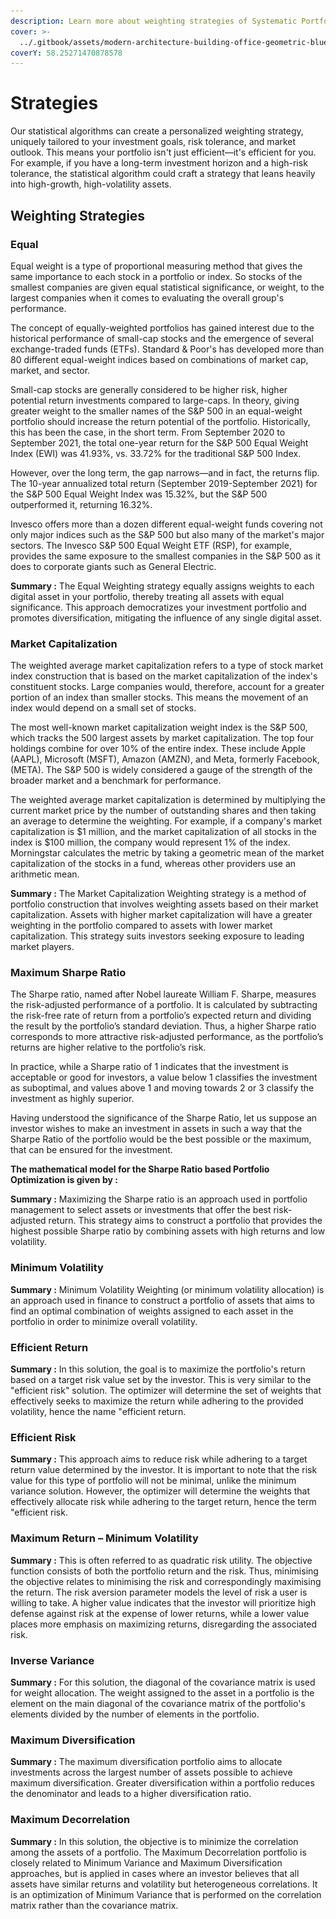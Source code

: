 ```yaml
---
description: Learn more about weighting strategies of Systematic Portfolio Management
cover: >-
  ../.gitbook/assets/modern-architecture-building-office-geometric-blue-2560x1440-6640.jpeg
coverY: 58.25271470878578
---
```


# Strategies

Our statistical algorithms can create a personalized weighting strategy, uniquely tailored to your investment goals, risk tolerance, and market outlook. This means your portfolio isn't just efficient—it's efficient for you. For example, if you have a long-term investment horizon and a high-risk tolerance, the statistical algorithm could craft a strategy that leans heavily into high-growth, high-volatility assets.

## Weighting Strategies

### **Equal**&#x20;

Equal weight is a type of proportional measuring method that gives the same importance to each stock in a portfolio or index. So stocks of the smallest companies are given equal statistical significance, or weight, to the largest companies when it comes to evaluating the overall group's performance.

The concept of equally-weighted portfolios has gained interest due to the historical performance of small-cap stocks and the emergence of several exchange-traded funds (ETFs). Standard & Poor's has developed more than 80 different equal-weight indices based on combinations of market cap, market, and sector.

Small-cap stocks are generally considered to be higher risk, higher potential return investments compared to large-caps. In theory, giving greater weight to the smaller names of the S\&P 500 in an equal-weight portfolio should increase the return potential of the portfolio. Historically, this has been the case, in the short term. From September 2020 to September 2021, the total one-year return for the S\&P 500 Equal Weight Index (EWI) was 41.93%, vs. 33.72% for the traditional S\&P 500 Index.

However, over the long term, the gap narrows—and in fact, the returns flip. The 10-year annualized total return (September 2019-September 2021) for the S\&P 500 Equal Weight Index was 15.32%, but the S\&P 500 outperformed it, returning 16.32%.

Invesco offers more than a dozen different equal-weight funds covering not only major indices such as the S\&P 500 but also many of the market's major sectors. The Invesco S\&P 500 Equal Weight ETF (RSP), for example, provides the same exposure to the smallest companies in the S\&P 500 as it does to corporate giants such as General Electric.

**Summary :** The Equal Weighting strategy equally assigns weights to each digital asset in your portfolio, thereby treating all assets with equal significance. This approach democratizes your investment portfolio and promotes diversification, mitigating the influence of any single digital asset.

### **Market Capitalization**&#x20;

The weighted average market capitalization refers to a type of stock market index construction that is based on the market capitalization of the index's constituent stocks. Large companies would, therefore, account for a greater portion of an index than smaller stocks. This means the movement of an index would depend on a small set of stocks.

The most well-known market capitalization weight index is the S\&P 500, which tracks the 500 largest assets by market capitalization. The top four holdings combine for over 10% of the entire index. These include Apple (AAPL), Microsoft (MSFT), Amazon (AMZN), and Meta, formerly Facebook, (META). The S\&P 500 is widely considered a gauge of the strength of the broader market and a benchmark for performance.

The weighted average market capitalization is determined by multiplying the current market price by the number of outstanding shares and then taking an average to determine the weighting. For example, if a company's market capitalization is $1 million, and the market capitalization of all stocks in the index is $100 million, the company would represent 1% of the index. Morningstar calculates the metric by taking a geometric mean of the market capitalization of the stocks in a fund, whereas other providers use an arithmetic mean.



**Summary :** The Market Capitalization Weighting strategy is a method of portfolio construction that involves weighting assets based on their market capitalization. Assets with higher market capitalization will have a greater weighting in the portfolio compared to assets with lower market capitalization. This strategy suits investors seeking exposure to leading market players.

### **Maximum Sharpe Ratio**&#x20;

The Sharpe ratio, named after Nobel laureate William F. Sharpe, measures the risk-adjusted performance of a portfolio. It is calculated by subtracting the risk-free rate of return from a portfolio’s expected return and dividing the result by the portfolio’s standard deviation. Thus, a higher Sharpe ratio corresponds to more attractive risk-adjusted performance, as the portfolio’s returns are higher relative to the portfolio’s risk.

In practice, while a Sharpe ratio of 1 indicates that the investment is acceptable or good for investors, a value below 1 classifies the investment as suboptimal, and values above 1 and moving towards 2 or 3 classify the investment as highly superior.

Having understood the significance of the Sharpe Ratio, let us suppose an investor wishes to make an investment in assets in such a way that the Sharpe Ratio of the portfolio would be the best possible or the maximum, that can be ensured for the investment.

**The mathematical model for the Sharpe Ratio based Portfolio Optimization is given by :**&#x20;



**Summary :** Maximizing the Sharpe ratio is an approach used in portfolio management to select assets or investments that offer the best risk-adjusted return. This strategy aims to construct a portfolio that provides the highest possible Sharpe ratio by combining assets with high returns and low volatility.

### **Minimum Volatility**&#x20;



**Summary :** Minimum Volatility Weighting (or minimum volatility allocation) is an approach used in finance to construct a portfolio of assets that aims to find an optimal combination of weights assigned to each asset in the portfolio in order to minimize overall volatility.

### **Efficient Return**&#x20;



**Summary :** In this solution, the goal is to maximize the portfolio's return based on a target risk value set by the investor. This is very similar to the "efficient risk" solution. The optimizer will determine the set of weights that effectively seeks to maximize the return while adhering to the provided volatility, hence the name "efficient return.&#x20;

### **Efficient Risk**&#x20;



**Summary :** This approach aims to reduce risk while adhering to a target return value determined by the investor. It is important to note that the risk value for this type of portfolio will not be minimal, unlike the minimum variance solution. However, the optimizer will determine the weights that effectively allocate risk while adhering to the target return, hence the term "efficient risk.&#x20;

### **Maximum Return – Minimum Volatility**&#x20;



**Summary :** This is often referred to as quadratic risk utility. The objective function consists of both the portfolio return and the risk. Thus, minimising the objective relates to minimising the risk and correspondingly maximising the return. The risk aversion parameter models the level of risk a user is willing to take. A higher value indicates that the investor will prioritize high defense against risk at the expense of lower returns, while a lower value places more emphasis on maximizing returns, disregarding the associated risk.&#x20;

### **Inverse Variance**&#x20;



**Summary :** For this solution, the diagonal of the covariance matrix is used for weight allocation. The weight assigned to the asset in a portfolio is the element on the main diagonal of the covariance matrix of the portfolio's elements divided by the number of elements in the portfolio.&#x20;

### **Maximum Diversification**&#x20;



**Summary :** The maximum diversification portfolio aims to allocate investments across the largest number of assets possible to achieve maximum diversification. Greater diversification within a portfolio reduces the denominator and leads to a higher diversification ratio.&#x20;

### **Maximum Decorrelation**&#x20;



**Summary :** In this solution, the objective is to minimize the correlation among the assets of a portfolio. The Maximum Decorrelation portfolio is closely related to Minimum Variance and Maximum Diversification approaches, but is applied in cases where an investor believes that all assets have similar returns and volatility but heterogeneous correlations. It is an optimization of Minimum Variance that is performed on the correlation matrix rather than the covariance matrix.&#x20;

<figure><img src="../.gitbook/assets/Capture d’écran 2023-11-04 à 16.02.37.png" alt=""><figcaption></figcaption></figure>
